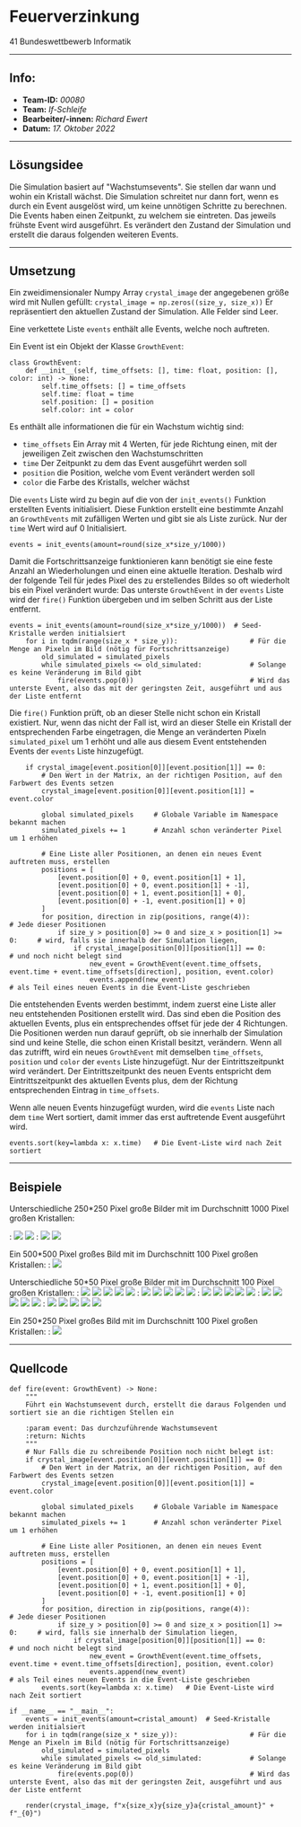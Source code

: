 # Feuerverzinkung
41 Bundeswettbewerb Informatik

---
## Info:
- __Team-ID:__ *00080* 
- __Team:__ *If-Schleife*
- __Bearbeiter/-innen:__ *Richard Ewert*
- __Datum:__ *17. Oktober 2022*

---
## Lösungsidee
Die Simulation basiert auf "Wachstumsevents". 
Sie stellen dar wann und wohin ein Kristall wächst.
Die Simulation schreitet nur dann fort, wenn es durch ein Event ausgelöst wird,
um keine unnötigen Schritte zu berechnen.
Die Events haben einen Zeitpunkt, zu welchem sie eintreten.
Das jeweils frühste Event wird ausgeführt.
Es verändert den Zustand der Simulation und
erstellt die daraus folgenden weiteren Events.

---
## Umsetzung
Ein zweidimensionaler Numpy Array `crystal_image` der angegebenen größe wird mit Nullen gefüllt:
```crystal_image = np.zeros((size_y, size_x))```
Er repräsentiert den aktuellen Zustand der Simulation. Alle Felder sind Leer.

Eine verkettete Liste `events` enthält alle Events, welche noch auftreten.

Ein Event ist ein Objekt der Klasse `GrowthEvent`:
```
class GrowthEvent:
    def __init__(self, time_offsets: [], time: float, position: [], color: int) -> None:
        self.time_offsets: [] = time_offsets
        self.time: float = time
        self.position: [] = position
        self.color: int = color
```
Es enthält alle informationen die für ein Wachstum wichtig sind:
- `time_offsets` Ein Array mit 4 Werten, für jede Richtung einen, mit der jeweiligen Zeit zwischen den Wachstumschritten
- `time` Der Zeitpunkt zu dem das Event ausgeführt werden soll
- `position` die Position, welche vom Event verändert werden soll
- `color` die Farbe des Kristalls, welcher wächst

Die `events` Liste wird zu begin auf die von der `init_events()` Funktion erstellten Events initialisiert.
Diese Funktion erstellt eine bestimmte Anzahl an `GrowthEvents` mit zufälligen Werten und gibt sie als Liste zurück. 
Nur der `time` Wert wird auf 0 Initialisiert.

```events = init_events(amount=round(size_x*size_y/1000))```

Damit die Fortschrittsanzeige funktionieren kann benötigt sie eine feste Anzahl an Wiederholungen und einen eine
aktuelle Iteration. Deshalb wird der folgende Teil für jedes Pixel des zu erstellendes Bildes so oft wiederholt bis ein Pixel 
verändert wurde: Das unterste `GrowthEvent` in der `events` Liste wird der `fire()` Funktion übergeben und im selben Schritt
aus der Liste entfernt.

```
events = init_events(amount=round(size_x*size_y/1000))  # Seed-Kristalle werden initialsiert
    for i in tqdm(range(size_x * size_y)):                  # Für die Menge an Pixeln im Bild (nötig für Fortschrittsanzeige)
        old_simulated = simulated_pixels
        while simulated_pixels <= old_simulated:            # Solange es keine Veränderung im Bild gibt
            fire(events.pop(0))                             # Wird das unterste Event, also das mit der geringsten Zeit, ausgeführt und aus der Liste entfernt  
```

Die `fire()` Funktion prüft, ob an dieser Stelle nicht schon ein Kristall existiert.
Nur, wenn das nicht der Fall ist, wird an dieser Stelle ein Kristall der entsprechenden Farbe eingetragen,
die Menge an veränderten Pixeln `simulated_pixel` um 1 erhöht und alle aus diesem Event entstehenden Events der `events`
Liste hinzugefügt.
```
    if crystal_image[event.position[0]][event.position[1]] == 0:
        # Den Wert in der Matrix, an der richtigen Position, auf den Farbwert des Events setzen
        crystal_image[event.position[0]][event.position[1]] = event.color

        global simulated_pixels     # Globale Variable im Namespace bekannt machen
        simulated_pixels += 1       # Anzahl schon veränderter Pixel um 1 erhöhen

        # Eine Liste aller Positionen, an denen ein neues Event auftreten muss, erstellen
        positions = [
            [event.position[0] + 0, event.position[1] + 1],
            [event.position[0] + 0, event.position[1] + -1],
            [event.position[0] + 1, event.position[1] + 0],
            [event.position[0] + -1, event.position[1] + 0]
        ]
        for position, direction in zip(positions, range(4)):                # Jede dieser Positionen
            if size_y > position[0] >= 0 and size_x > position[1] >= 0:     # wird, falls sie innerhalb der Simulation liegen,
                if crystal_image[position[0]][position[1]] == 0:            # und noch nicht belegt sind
                    new_event = GrowthEvent(event.time_offsets, event.time + event.time_offsets[direction], position, event.color)
                    events.append(new_event)                                # als Teil eines neuen Events in die Event-Liste geschrieben
```
Die entstehenden Events werden bestimmt, indem zuerst eine Liste aller neu entstehenden Positionen erstellt wird.
Das sind eben die Position des aktuellen Events, plus ein entsprechendes offset für jede der 4 Richtungen.
Die Positionen werden nun darauf geprüft, ob sie innerhalb der Simulation sind und keine Stelle, die schon einen Kristall
besitzt, verändern. Wenn all das zutrifft, wird ein neues `GrowthEvent` mit demselben `time_offsets`, `position` und `color`
der `events` Liste hinzugefügt.
Nur der Eintrittszeitpunkt wird verändert. Der Eintrittszeitpunkt des neuen Events entspricht dem Eintrittszeitpunkt 
des aktuellen Events plus, dem der Richtung entsprechenden Eintrag in `time_offsets`.

Wenn alle neuen Events hinzugefügt wurden, wird die `events` Liste nach dem `time` Wert sortiert, 
damit immer das erst auftretende Event ausgeführt wird.

```
events.sort(key=lambda x: x.time)   # Die Event-Liste wird nach Zeit sortiert
```

---
## Beispiele
Unterschiedliche 250*250 Pixel große Bilder mit im Durchschnitt 1000 Pixel großen Kristallen:

: ![](x250y250a62_0.png) ![](x250y250a62_1.png)
: ![](x250y250a62_2.png) ![](x250y250a62_3.png)

Ein 500*500 Pixel großes Bild mit im Durchschnitt 100 Pixel großen Kristallen:
: ![](x500y500a2500_0.png) 

Unterschiedliche 50*50 Pixel große Bilder mit im Durchschnitt 100 Pixel großen Kristallen:
: ![](x50y50a25_0.png) ![](x50y50a25_1.png) ![](x50y50a25_2.png) ![](x50y50a25_3.png) ![](x50y50a25_4.png) 
: ![](x50y50a25_5.png) ![](x50y50a25_6.png) ![](x50y50a25_7.png) ![](x50y50a25_8.png) ![](x50y50a25_9.png) 
: ![](x50y50a25_10.png) ![](x50y50a25_11.png) ![](x50y50a25_12.png) ![](x50y50a25_13.png) ![](x50y50a25_14.png) 
: ![](x50y50a25_15.png) ![](x50y50a25_16.png) ![](x50y50a25_17.png) ![](x50y50a25_18.png) ![](x50y50a25_19.png) 
: ![](x50y50a25_20.png) ![](x50y50a25_21.png) ![](x50y50a25_22.png) ![](x50y50a25_23.png) ![](x50y50a25_24.png) 

Ein 250*250 Pixel großes Bild mit im Durchschnitt 100 Pixel großen Kristallen:
: ![](x250y250a625_0.png) 

---
## Quellcode

```
def fire(event: GrowthEvent) -> None:
    """
    Führt ein Wachstumsevent durch, erstellt die daraus Folgenden und sortiert sie an die richtigen Stellen ein

    :param event: Das durchzuführende Wachstumsevent
    :return: Nichts
    """
    # Nur Falls die zu schreibende Position noch nicht belegt ist:
    if crystal_image[event.position[0]][event.position[1]] == 0:
        # Den Wert in der Matrix, an der richtigen Position, auf den Farbwert des Events setzen
        crystal_image[event.position[0]][event.position[1]] = event.color

        global simulated_pixels     # Globale Variable im Namespace bekannt machen
        simulated_pixels += 1       # Anzahl schon veränderter Pixel um 1 erhöhen

        # Eine Liste aller Positionen, an denen ein neues Event auftreten muss, erstellen
        positions = [
            [event.position[0] + 0, event.position[1] + 1],
            [event.position[0] + 0, event.position[1] + -1],
            [event.position[0] + 1, event.position[1] + 0],
            [event.position[0] + -1, event.position[1] + 0]
        ]
        for position, direction in zip(positions, range(4)):                # Jede dieser Positionen
            if size_y > position[0] >= 0 and size_x > position[1] >= 0:     # wird, falls sie innerhalb der Simulation liegen,
                if crystal_image[position[0]][position[1]] == 0:            # und noch nicht belegt sind
                    new_event = GrowthEvent(event.time_offsets, event.time + event.time_offsets[direction], position, event.color)
                    events.append(new_event)                                # als Teil eines neuen Events in die Event-Liste geschrieben
        events.sort(key=lambda x: x.time)   # Die Event-Liste wird nach Zeit sortiert
```

```
if __name__ == "__main__":
    events = init_events(amount=cristal_amount)  # Seed-Kristalle werden initialsiert
    for i in tqdm(range(size_x * size_y)):                  # Für die Menge an Pixeln im Bild (nötig für Fortschrittsanzeige)
        old_simulated = simulated_pixels
        while simulated_pixels <= old_simulated:            # Solange es keine Veränderung im Bild gibt
            fire(events.pop(0))                             # Wird das unterste Event, also das mit der geringsten Zeit, ausgeführt und aus der Liste entfernt

    render(crystal_image, f"x{size_x}y{size_y}a{cristal_amount}" + f"_{0}")
```